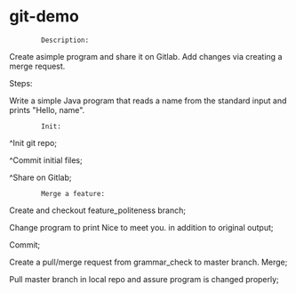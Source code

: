 # git-demo
            Description:

Create asimple program and share it on Gitlab. Add changes via creating a merge request.

Steps:

Write a simple Java program that reads a name from the standard input and prints "Hello, name".

            Init:

^Init git repo;

^Commit initial files;

^Share on Gitlab;


            Merge a feature:

Create and checkout feature_politeness branch;

Change program to print Nice to meet you. in addition to original output;

Commit;

Create a pull/merge request from grammar_check to master branch. Merge;

Pull master branch in local repo and assure program is changed properly;
